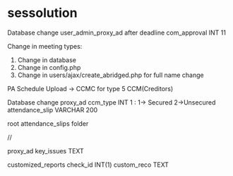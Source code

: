 # sessolution

Database change user_admin_proxy_ad after deadline com_approval INT 11

Change in meeting types:
1) Change in database
2) Change in config.php
3) Change in users/ajax/create_abridged.php for full name change

PA Schedule Upload -> CCMC for type 5 CCM(Creditors)

Database change proxy_ad ccm_type INT 1 : 1-> Secured 2->Unsecured attendance_slip VARCHAR 200

root attendance_slips folder

//

proxy_ad key_issues TEXT

customized_reports check_id INT(1) custom_reco TEXT